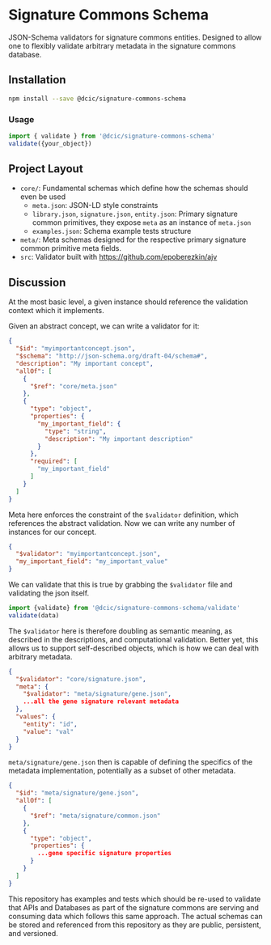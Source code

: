 # Signature Commons Schema

JSON-Schema validators for signature commons entities. Designed to allow one to flexibly validate arbitrary metadata in the signature commons database.

## Installation
```bash
npm install --save @dcic/signature-commons-schema
```

### Usage
```ts
import { validate } from '@dcic/signature-commons-schema'
validate({your_object})
```

## Project Layout
- `core/`: Fundamental schemas which define how the schemas should even be used
  - `meta.json`: JSON-LD style constraints
  - `library.json`, `signature.json`, `entity.json`: Primary signature common primitives, they expose `meta` as an instance of `meta.json`
  - `examples.json`: Schema example tests structure
- `meta/`: Meta schemas designed for the respective primary signature common primitive meta fields.
- `src`: Validator built with https://github.com/epoberezkin/ajv

## Discussion
At the most basic level, a given instance should reference the validation context which it implements.

Given an abstract concept, we can write a validator for it:
```json
{
  "$id": "myimportantconcept.json",
  "$schema": "http://json-schema.org/draft-04/schema#",
  "description": "My important concept",
  "allOf": [
    {
      "$ref": "core/meta.json"
    },
    {
      "type": "object",
      "properties": {
        "my_important_field": {
          "type": "string",
          "description": "My important description"
        }
      },
      "required": [
        "my_important_field"
      ]
    }
  ]
}
```

Meta here enforces the constraint of the `$validator` definition, which references the abstract validation. Now we can write any number of instances for our concept.
```json
{
  "$validator": "myimportantconcept.json",
  "my_important_field": "my_important_value"
}
```

We can validate that this is true by grabbing the `$validator` file and validating the json itself.
```ts
import {validate} from '@dcic/signature-commons-schema/validate'
validate(data)
```

The `$validator` here is therefore doubling as semantic meaning, as described in the descriptions, and computational validation. Better yet, this allows us to support self-described objects, which is how we can deal with arbitrary metadata.

```json
{
  "$validator": "core/signature.json",
  "meta": {
    "$validator": "meta/signature/gene.json",
    ...all the gene signature relevant metadata
  },
  "values": {
    "entity": "id",
    "value": "val"
  }
}
```

`meta/signature/gene.json` then is capable of defining the specifics of the metadata implementation, potentially as a subset of other metadata.

```json
{
  "$id": "meta/signature/gene.json",
  "allOf": [
    {
      "$ref": "meta/signature/common.json"
    },
    {
      "type": "object",
      "properties": {
        ...gene specific signature properties
      }
    }
  ]
}
```

This repository has examples and tests which should be re-used to validate that APIs and Databases as part of the signature commons are serving and consuming data which follows this same approach. The actual schemas can be stored and referenced from this repository as they are public, persistent, and versioned.
